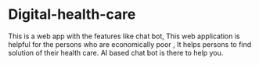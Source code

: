 # Digital-health-care
This is a web app with the features like chat bot, This web application is helpful for the persons who are economically poor , It helps persons to find solution of their health care.
AI based chat bot is there to help you.

